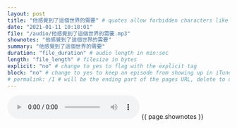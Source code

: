 ```yaml
---
layout: post
title: "他感覺到了這個世界的需要" # quotes allow forbidden characters like the colon
date: "2021-01-11 10:18:01"
file: "/audio/他感覺到了這個世界的需要.mp3"
shownotes: "他感覺到了這個世界的需要"
summary: "他感覺到了這個世界的需要"
duration: "file_duration" # audio length in min:sec
length: "file_length" # filesize in bytes
explicit: "no" # change to yes to flag with the explicit tag
block: "no" # change to yes to keep an episode from showing up in iTunes
# permalink: /1 # will be the ending part of the pages URL, delete to default to the title
---
```


<audio controls>
<source src="{{site.url}}{{site.baseurl}}{{ page.file }}" type="audio/x-mp3">
Your browser does not support the audio element.
</audio>
{{ page.shownotes }}

